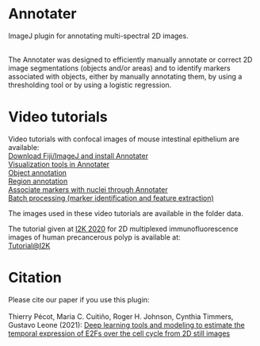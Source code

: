 # Annotater
ImageJ plugin for annotating multi-spectral 2D images.

<br />
The Annotater was designed to efficiently manually annotate or correct 2D image segmentations (objects and/or areas) and to identify markers associated with objects, either by manually annotating them, by using a thresholding tool or by using a logistic regression.<br />

# Video tutorials
Video tutorials with confocal images of mouse intestinal epithelium are available:<br>
[Download Fiji/ImageJ and install Annotater](https://youtu.be/dwRcHlkcHlI)<br />
[Visualization tools in Annotater](https://youtu.be/CnHBP-PfHCE)<br />
[Object annotation](https://youtu.be/8r9kXktrU18)<br />
[Region annotation](https://youtu.be/JGPAz1Lrh3k)<br />
[Associate markers with nuclei through Annotater](https://youtu.be/fMliJoXyWbI)<br />
[Batch processing (marker identification and feature extraction)](https://youtu.be/tR-lcomwzyM)<br />

The images used in these video tutorials are available in the folder data.

The tutorial given at [I2K 2020](https://www.janelia.org/you-janelia/conferences/from-images-to-knowledge-with-imagej-friends) for 2D multiplexed immunofluorescence images of human precancerous polyp is available at:<br>
[Tutorial@I2K](https://www.youtube.com/watch?app=desktop&v=GB4Eu8C52-4&feature=youtu.be)

# Citation
Please cite our paper if you use this plugin: <br> <br>
Thierry Pécot, Maria C. Cuitiño, Roger H. Johnson, Cynthia Timmers, Gustavo Leone (2021): [Deep learning tools and modeling to estimate the temporal expression of E2Fs over the cell cycle from 2D still images](https://www.biorxiv.org/content/10.1101/2021.03.01.433386v1)
